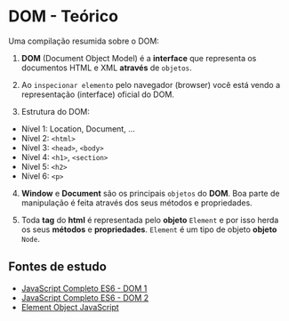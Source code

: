 # DOM - Teórico
Uma compilação resumida sobre o DOM:

1. **DOM** (Document Object Model) é a **interface** que representa os documentos HTML e XML **através** de ``objetos``.

2. Ao ``inspecionar elemento`` pelo navegador (browser) você está vendo a representação (interface) oficial do DOM.

3. Estrutura do DOM:

- Nível 1: Location, Document, ...
- Nível 2: ``<html>``
- Nível 3: ``<head>``, ``<body>``
- Nível 4: ``<h1>``, ``<section>``
- Nível 5: ``<h2>``
- Nível 6: ``<p>``

4. **Window** e **Document** são os principais ``objetos`` do **DOM**. Boa parte de manipulação é feita através dos seus métodos e propriedades.

5. Toda **tag** do **html** é representada pelo **objeto** ``Element`` e por isso herda os seus **métodos** e **propriedades**. ``Element`` é um tipo de objeto **objeto** ``Node``.

## Fontes de estudo
- [JavaScript Completo ES6 - DOM 1](https://www.origamid.com/curso/javascript-completo-es6/0301-o-que-e-o-dom-1)
- [JavaScript Completo ES6 - DOM 2](https://www.origamid.com/curso/javascript-completo-es6/0301-o-que-e-o-dom-2)
- [Element Object JavaScript](https://developer.mozilla.org/pt-BR/docs/Web/API/Element)
